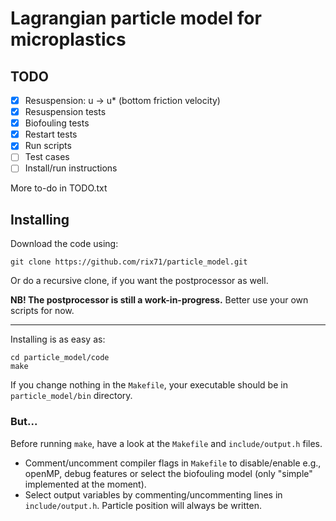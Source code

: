 # Lagrangian particle model for microplastics

## TODO

- [x] Resuspension: u -> u\* (bottom friction velocity)
- [x] Resuspension tests
- [x] Biofouling tests
- [x] Restart tests
- [x] Run scripts
- [ ] Test cases
- [ ] Install/run instructions

More to-do in TODO.txt

## Installing

Download the code using:
```
git clone https://github.com/rix71/particle_model.git
```
Or do a recursive clone, if you want the postprocessor as well.

**NB! The postprocessor is still a work-in-progress.** Better use your own scripts for now.

---

Installing is as easy as:
```
cd particle_model/code
make
```

If you change nothing in the `Makefile`, your executable should be in `particle_model/bin` directory.

### But...

Before running `make`, have a look at the `Makefile` and `include/output.h` files.
+ Comment/uncomment compiler flags in `Makefile` to disable/enable e.g., openMP, debug features or select the biofouling model (only "simple" implemented at the moment).
+ Select output variables by commenting/uncommenting lines in `include/output.h`. Particle position will always be written.
